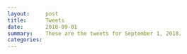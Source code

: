 ```yaml
---
layout:     post
title:      Tweets
date:       2018-09-01
summary:    These are the tweets for September 1, 2018.
categories:
---
```


